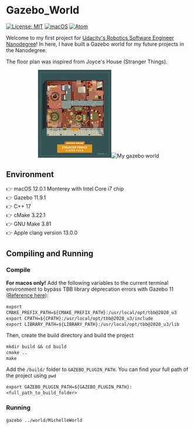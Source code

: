 # Gazebo_World

[![License: MIT](https://img.shields.io/badge/License-MIT-yellow.svg)](https://opensource.org/licenses/MIT) [![macOS](https://svgshare.com/i/ZjP.svg)](https://svgshare.com/i/ZjP.svg) [![Atom](https://badgen.net/badge/icon/atom?icon=atom&label)](https://atom.io)

Welcome to my first project for [Udacity's Robotics Software Engineer Nanodegree]()! In here, I have built a Gazebo world for my future projects in the Nanodegree.

The floor plan was inspired from Joyce's House (Stranger Things).

<p align="center"><a href="https://dangerousminds.net/comments/floor_plans_of_the_homes_from_stranger_things_breaking_bad_mr._robot_and_ot"><img src="imgs/StrangerThings-full_465_559_int.jpg" alt="Joyce's house foor plan inspiration" width="200" /></a><img src="imgs/gazeboWorld.png" alt="My gazebo world" width="500" /></p>

## Environment
👉 macOS 12.0.1 Monterey with Intel Core i7 chip    
👉 Gazebo 11.9.1    
👉 C++ 17    
👉 cMake 3.22.1  
👉 GNU Make 3.81  
👉 Apple clang version 13.0.0      

## Compiling and Running
### Compile
**For macos only!** Add the following variables to the current terminal environment to bypass TBB library deprecation errors with Gazebo 11 ([Reference here](https://github.com/osrf/homebrew-simulation/issues/1486#issuecomment-850218440)):  

```
export CMAKE_PREFIX_PATH=${CMAKE_PREFIX_PATH}:/usr/local/opt/tbb@2020_u3
export CPATH=${CPATH}:/usr/local/opt/tbb@2020_u3/include
export LIBRARY_PATH=${LIBRARY_PATH}:/usr/local/opt/tbb@2020_u3/lib
```
Then, create the build directory and build the project  
```
mkdir build && cd build
cmake ..
make
```
Add the `/build/` folder to `GAZEBO_PLUGIN_PATH`. You can find your full path of the project using `pwd`  
```
export GAZEBO_PLUGIN_PATH=${GAZEBO_PLUGIN_PATH}:<full_path_to_build_folder>
```

### Running
```
gazebo ../world/MichelleWorld
```
